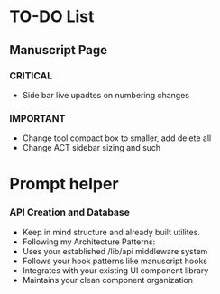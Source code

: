 # TO-DO List

## Manuscript Page

### CRITICAL

- Side bar live upadtes on numbering changes

### IMPORTANT

- Change tool compact box to smaller, add delete all
- Change ACT sidebar sizing and such

# Prompt helper

### API Creation and Database

- Keep in mind structure and already built utilites.
- Following my Architecture Patterns:
- Uses your established /lib/api middleware system
- Follows your hook patterns like manuscript hooks
- Integrates with your existing UI component library
- Maintains your clean component organization

